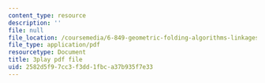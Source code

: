 ```yaml
---
content_type: resource
description: ''
file: null
file_location: /coursemedia/6-849-geometric-folding-algorithms-linkages-origami-polyhedra-fall-2012/2582d5f97cc3f3dd1fbca37b935f7e33_usWjdV0-Jg0.pdf
file_type: application/pdf
resourcetype: Document
title: 3play pdf file
uid: 2582d5f9-7cc3-f3dd-1fbc-a37b935f7e33
---
```

